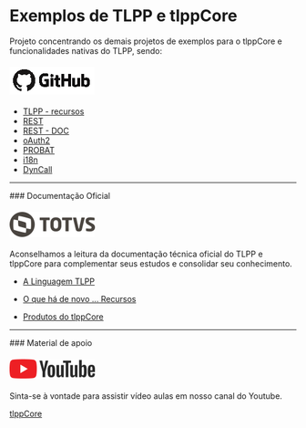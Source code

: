 # Exemplos de TLPP e tlppCore

Projeto concentrando os demais projetos de exemplos para o tlppCore  e funcionalidades nativas do TLPP, sendo:

#### ![GitHub](github-logo.png)

* [TLPP - recursos](https://github.com/totvs/tlpp-core-resources)
* [REST](https://github.com/totvs/tlpp-sample-rest)
* [REST - DOC](https://github.com/totvs/tlpp-sample-rest-documentation)
* [oAuth2](https://github.com/totvs/tlpp-oAuth2)
* [PROBAT](https://github.com/totvs/tlpp-probat-samples)
* [i18n](https://github.com/totvs/tlpp-i18n-samples)
* [DynCall](https://github.com/totvs/tlpp-dyncall-samples)

<hr/>
### Documentação Oficial

#### ![TOTVS TDN](logo-totvs.png)

Aconselhamos a leitura da documentação técnica oficial do TLPP e tlppCore para complementar seus estudos e consolidar seu conhecimento.

* [A Linguagem TLPP](https://tdn.totvs.com/pages/viewpage.action?pageId=334340072)

* [O que há de novo ... Recursos](https://tdn.totvs.com/pages/viewpage.action?pageId=619741219)

* [Produtos do tlppCore](https://tdn.totvs.com/display/tec/Produtos+do+tlppCore)


<hr/>
### Material de apoio

#### ![Canal Youtube](youtube.png)

Sinta-se à vontade para assistir vídeo aulas em nosso canal do Youtube.

[tlppCore](https://www.youtube.com/@tlppcore5646)